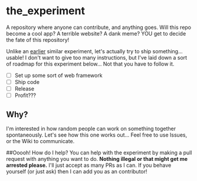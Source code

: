 # the_experiment
A repository where anyone can contribute, and anything goes. Will this repo become a cool app? A terrible website? A dank meme? YOU get to decide the fate of this repository!

Unlike an [earlier](https://github.com/illacceptanything/illacceptanything) similar experiment, let's actually try to ship something... usable! I don't want to give too many instructions, but I've laid down a sort of roadmap for this experiment below... Not that you have to follow it.

- [ ] Set up some sort of web framework
- [ ] Ship code
- [ ] Release
- [ ] Profit???

## Why?
I'm interested in how random people can work on something together spontaneously. Let's see how this one works out... Feel free to use Issues, or the Wiki to communicate.

##Ooooh! How do I help?
You can help with the experiment by making a pull request with anything you want to do. <b>Nothing illegal or that might get me arrested please.</b> I'll just accept as many PRs as I can. If you behave yourself (or just ask) then I can add you as an contributor!
